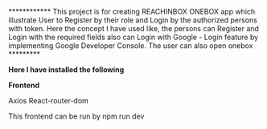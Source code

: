 ************ This project is for creating  REACHINBOX ONEBOX app which illustrate User to Register by their role and Login by the authorized persons with token. Here the concept I have used like, the persons can Register and Login with the required fields also  can Login with  Google - Login feature by implementing Google Developer Console. The user can also open onebox  *********



**Here I have installed the following**


**Frontend**

Axios
React-router-dom

This frontend can be run by  npm run dev


